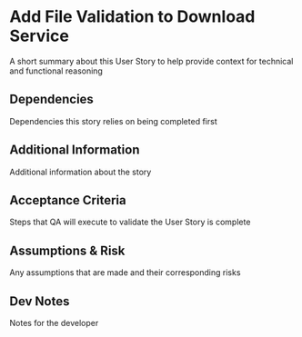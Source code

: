 # Add File Validation to Download Service

A short summary about this User Story to help provide context for technical and functional reasoning

## Dependencies

Dependencies this story relies on being completed first

## Additional Information

Additional information about the story

## Acceptance Criteria

Steps that QA will execute to validate the User Story is complete

## Assumptions & Risk

Any assumptions that are made and their corresponding risks

## Dev Notes

Notes for the developer